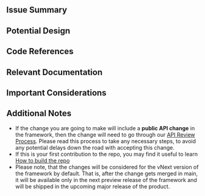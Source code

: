 <!--

**IMPORTANT**: As part of posting this comment, please make sure:
- that the issue is properly labeled with both `area-` and `feature-` labels.
- to apply one of the `Complexity: ` labels is applied to the issue [Simple | Medium | Hard]
- for an issue which was marked with `Complexity: Simple` label, it may be a good fit for a first-time contributors to this repo.
  If so, please also apply `good-first-issue` label.
-->

## Issue Summary

<!-- This section will be filled in by the engineers assigned to this  -->

## Potential Design

<!-- This section is meant to be used for a high level design of what a solution should look like and/or what direction should be taken to solving this problem. -->

## Code References

<!-- Links to classes / methods which are critical to understand for building out this solution, as these are relevant and will be used by the solution, as well as existing test cases that exercise this code -->

## Relevant Documentation

<!-- Links to relevant documentation which you think is relevant for handling this issue -->

## Important Considerations

<!-- List of additional gotchas the community member who will be handling this issue will need to consider when working on the solution -->

## Additional Notes
- If the change you are going to make will include a **public API change** in the framework, then the change will need to go through our [API Review Process](/docs/APIReviewProcess.md). Please read this process to take any necessary steps, to avoid any potential delays down the road with accepting this change.
- If this is your first contribution to the repo, you may find it useful to learn [How to build the repo](https://github.com/dotnet/aspnetcore/blob/main/docs/BuildFromSource.md)
- Please note, that the changes will be considered for the vNext version of the framework by default. That is, after the change gets merged in main, it will be available only in the next preview release of the framework and will be shipped in the upcoming major release of the product.
